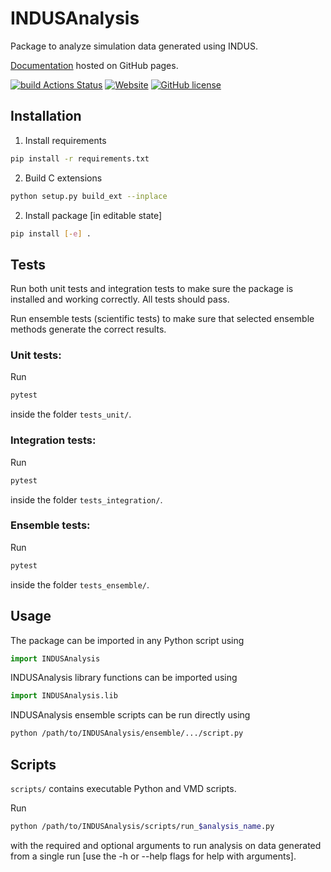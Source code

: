 # INDUSAnalysis

Package to analyze simulation data generated using INDUS.

[Documentation](https://apallath.github.io/INDUSAnalysis) hosted on GitHub pages.

[![build Actions Status](https://github.com/apallath/analysis_scripts/workflows/Analysis/badge.svg)](https://github.com/apallath/analysis_scripts/actions)
[![Website](https://img.shields.io/website?label=docs&url=https%3A%2F%2Fimg.shields.io%2Fwebsite%2Fhttps%2Fapallath.github.io%2FINDUSAnalysis)](https://apallath.github.io/INDUSAnalysis)
[![GitHub license](https://badgen.net/github/license/apallath/INDUSAnalysis)](https://github.com/apallath/INDUSAnalysis/blob/master/LICENSE)

## Installation

1. Install requirements

```sh
pip install -r requirements.txt
```

2. Build C extensions

```sh
python setup.py build_ext --inplace
```

2. Install package [in editable state]

```sh
pip install [-e] .
```

## Tests

Run both unit tests and integration tests to make sure the package is installed
and working correctly. All tests should pass.

Run ensemble tests (scientific tests) to make sure that selected ensemble methods
generate the correct results.

### Unit tests:

Run
```sh
pytest
```
inside the folder `tests_unit/`.

### Integration tests:

Run
```sh
pytest
```
inside the folder `tests_integration/`.

### Ensemble tests:

Run
```sh
pytest
```
inside the folder `tests_ensemble/`.

## Usage

The package can be imported in any Python script using

```python
import INDUSAnalysis
```

INDUSAnalysis library functions can be imported using

```python
import INDUSAnalysis.lib
```

INDUSAnalysis ensemble scripts can be run directly using
```sh
python /path/to/INDUSAnalysis/ensemble/.../script.py
```

## Scripts

`scripts/` contains executable Python and VMD scripts.

Run
```sh
python /path/to/INDUSAnalysis/scripts/run_$analysis_name.py
```
with the required and optional arguments to run analysis on data generated
from a single run [use the -h or --help flags for help with arguments].

